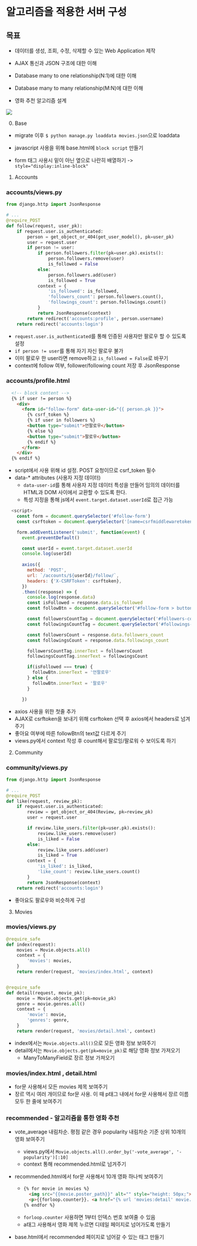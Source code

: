 # 알고리즘을 적용한 서버 구성

## 목표

- 데이터를 생성, 조회, 수정, 삭제할 수 있는 Web Application 제작

- AJAX 통신과 JSON 구조에 대한 이해

- Database many to one relationship(N:1)에 대한 이해

- Database many to many relationship(M:N)에 대한 이해

- 영화 추천 알고리즘 설계

![](README_assets/2023-04-28-11-20-01-image.png)


0. Base
- migrate 이후 `$ python manage.py loaddata movies.json`으로 loaddata 

- javascript 사용을 위해 base.html에 `block script` 만들기

- form 태그 사용시 밑이 아닌 옆으로 나란히 배열하기 -> `style="display:inline-block"` 
  

1. Accounts
### accounts/views.py
```python
from django.http import JsonResponse

# ...
@require_POST
def follow(request, user_pk):
    if request.user.is_authenticated:
        person = get_object_or_404(get_user_model(), pk=user_pk)
        user = request.user
        if person != user:
            if person.followers.filter(pk=user.pk).exists():
                person.followers.remove(user)
                is_followed = False
            else:
                person.followers.add(user)
                is_followed = True
            context = {
                'is_followed': is_followed,
                'followers_count': person.followers.count(),
                'followings_count': person.followings.count()
            }
            return JsonResponse(context)
        return redirect('accounts:profile', person.username)
    return redirect('accounts:login')
```

- `request.user.is_authenticated`를 통해 인증된 사용자만 팔로우 할 수 있도록 설정
- `if person != user`를 통해 자기 자신 팔로우 불가 
- 이미 팔로우 한 user라면 remove하고 `is_followed = False`로 바꾸기
- context에 follow 여부, follower/following count 저장 후 JsonResponse

### accounts/profile.html
```html
  <!-- block content -->
  {% if user != person %}
    <div>
      <form id="follow-form" data-user-id="{{ person.pk }}">
        {% csrf_token %}
        {% if user in followers %}
        <button type="submit">언팔로우</button>
        {% else %}
        <button type="submit">팔로우</button>
        {% endif %}
      </form>
    </div>
  {% endif %}
```
- script에서 사용 위해 id 설정. POST 요청이므로 csrf_token 필수
- data-* attributes (사용자 지정 데이터)
  - `data-user-id`를 통해 사용자 지정 데이터 특성을 만들어 임의의 데이터를 HTML과 DOM 사이에서 교환할 수 있도록 한다. 
  - 특성 지정을 통해 js에서 `event.target.dataset.userId`로 접근 가능 

```javascript
  <script>
    const form = document.querySelector('#follow-form')
    const csrftoken = document.querySelector('[name=csrfmiddlewaretoken]').value

    form.addEventListener('submit', function(event) {
      event.preventDefault()

      const userId = event.target.dataset.userId
      console.log(userId)
      
      axios({
        method: 'POST',
        url: `/accounts/${userId}/follow/`,
        headers: {'X-CSRFToken': csrftoken},
      })
      .then((response) => {
        console.log(response.data)
        const isFollowed = response.data.is_followed
        const followBtn = document.querySelector('#follow-form > button')

        const followersCountTag = document.querySelector('#followers-count')
        const followingsCountTag = document.querySelector('#followings-count')

        const followersCount = response.data.followers_count
        const followingsCount = response.data.followings_count

        followersCountTag.innerText = followersCount
        followingsCountTag.innerText = followingsCount

        if(isFollowed === true) {
          followBtn.innerText = '언팔로우'
        } else {
          followBtn.innerText = '팔로우'
        }

      })
```
- axios 사용을 위한 첫줄 추가 
- AJAX로 csrftoken을 보내기 위해 csrftoken 선택 후 axios에서 headers로 넘겨주기 
- 좋아요 여부에 따른 followBtn의 text값 다르게 주기 
- views.py에서 context 작성 후 count해서 팔로잉/팔로워 수 보이도록 하기



2. Community
### community/views.py
```python
from django.http import JsonResponse

# ...
@require_POST
def like(request, review_pk):
    if request.user.is_authenticated:
        review = get_object_or_404(Review, pk=review_pk)
        user = request.user

        if review.like_users.filter(pk=user.pk).exists():
            review.like_users.remove(user)
            is_liked = False
        else:
            review.like_users.add(user)
            is_liked = True
        context = {
            'is_liked': is_liked,
            'like_count': review.like_users.count()
        }
        return JsonResponse(context)
    return redirect('accounts:login')

```

- 좋아요도 팔로우와 비슷하게 구성


3. Movies
### movies/views.py
```python
@require_safe
def index(request):
    movies = Movie.objects.all()
    context = {
        'movies': movies,
    }
    return render(request, 'movies/index.html', context)


@require_safe
def detail(request, movie_pk):
    movie = Movie.objects.get(pk=movie_pk)
    genre = movie.genres.all()
    context = {
        'movie': movie,
        'genres': genre,
    }
    return render(request, 'movies/detail.html', context)
```
- index에서는 `Movie.objects.all()`으로 모든 영화 정보 보여주기 
- detail에서는 `Movie.objects.get(pk=movie_pk)`로 해당 영화 정보 가져오기 
  - ManyToManyField로 장르 정보 가져오기 

### movies/index.html , detail.html
- for문 사용해서 모든 movies 제목 보여주기 
- 장르 역시 여러 개이므로 for문 사용. 이 때 p태그 내에서 for문 사용해서 장르 이름 모두 한 줄에 보여주기

### recommended - 알고리즘을 통한 영화 추천
- vote_average 내림차순. 평점 같은 경우 popularity 내림차순 기준 상위 10개의 영화 보여주기
  - views.py에서 `Movie.objects.all().order_by('-vote_average', '-popularity')[:10]`
  - context 통해 recommended.html로 넘겨주기 

- recommended.html에서 for문 사용해서 10개 영화 하나씩 보여주기
  - ```html
    {% for movie in movies %}
      <img src="{{movie.poster_path}}" alt="" style="height: 50px;">
      <p>{{forloop.counter}}. <a href="{% url 'movies:detail' movie.pk %}">{{movie.title}}</a></p>
    {% endfor %}
    ```
  - `forloop.counter` 사용하면 1부터 인덱스 번호 보여줄 수 있음
  - a태그 사용해서 영화 제목 누르면 디테일 페이지로 넘어가도록 만들기

- base.html에서 recommended 페이지로 넘어갈 수 있는 태그 만들기
